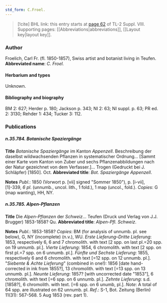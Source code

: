 ```yaml
---
std_form: C.Froel.
---
```


> [!cite] BHL link: this entry starts at [page 62](https://www.biodiversitylibrary.org/page/33258540) of TL-2 Suppl. VIII.
> Supporting pages: [[Abbreviations|abbreviations]], [[Layout key|layout key]].

### Author

Froelich, Carl Fr. (fl. 1850-1857), Swiss artist and botanist living in Teufen. 
**Abbreviated name**: *C. Froel.*

#### Herbarium and types

Unknown.

#### Bibliography and biography

BM 2: 627; Herder p. 180; Jackson p. 343; NI 2: 63; NI suppl. p. 63; PR ed. 2: 3130; Rehder 1: 434; Tucker 3: 112.

### Publications

##### n.35.784. Botanische Spaziergänge

**Title**
*Botanische Spaziergänge* im Kanton *Appenzell*. Beschreibung der daselbst wildwachsenden Pflanzen in systematischer Ordnung... \[Sammt einer Karte vom Kanton von Zuber und sechs Pflanzenabbildungen nach der Natur gezeichnet von dem Verfasser.\]... Trogen (Gedruckt bei J. Schläpfer) \[1850\]. Oct.
**Abbreviated title**: *Bot. Spaziergänge Appenzell*.

**Notes**
*Publ*.: 1850 (Vorwort p. \[vii\] signed "Sommer 1850"), p. \[i-vii\], \[1\]-339, *6 pl*. (unnumb., uncol. lith., 1 fold.), 1 map (uncol., fold.). *Copies*: G (map wanting), HH, NY.

##### n.35.785. Alpen-Pflanzen

**Title**
Die *Alpen-Pflanzen* der *Schweiz*... Teufen (Druck und Verlag von J.J. Brugger) 1853-1858? Qu.
**Abbreviated title**: *Alpen-Pfl. Schweiz*.

**Notes**
*Publ*.: 1853-1858? *Copies*: BM (for analysis of unnumb. pl. see below), G, NY (incomplete) (n.v.), WU.
*Erste Lieferung–Dritte Lieferung*: 1853, respectively 6, 6 and 7 chromolith. with text \[2 spp. on last pl.=20 spp. on 19 unnumb. pl.\].
*Vierte Lieferung*: 1854, 6 chromolith. with text \[2 spp. on first pl.=7 spp. on 6 unnumb. pl.\].
*Fünfte und Sechste Lieferung*: 1855, respectively 6 and 6 chromolith. with text \[=12 spp. on 12 unnumb. pl.\].
"*Siebente & Achte Lieferung*" (combined in one!): 1856 \[date hand-corrected in ink from 1855?\], 13 chromolith. with text \[=13 spp. on 13 unnumb. pl.\].
*Neunte Lieferung*: 1857? \[with uncorrected date "1853"\], 6 chromolith. with text \[=6 spp. on 6 unnumb. pl.\].
*Zehnte Lieferung*: s.d. \[1858?\], 6 chromolith. with text. \[=6 spp. on 6 unumb, pl.\].
*Note*: A total of 64 spp. are illustrated on 62 unnumb. pl.
*Ref*.: S-1, Bot. Zeitung (Berlin) 11(31): 567-568. 5 Aug 1853 (rev. part 1).

